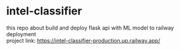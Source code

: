 # intel-classifier
this repo about build and deploy flask api with ML model to railway deployment                                               
project link: https://intel-classifier-production.up.railway.app/
